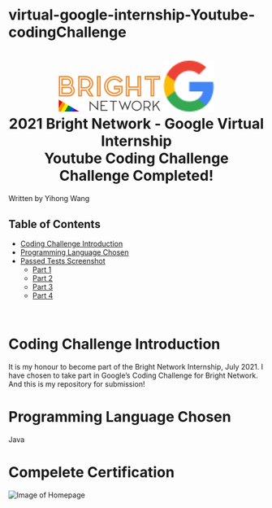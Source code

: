 # virtual-google-internship-Youtube-codingChallenge
<h1 align="center">
  <a href="#"><img src="README_imgs/bright_network_logo.svg" alt="UOL" width="200"></a>
  <a href="#"><img src="README_imgs/google_logo.svg" alt="test" height="100"></a>
  <br>
  2021 Bright Network - Google Virtual Internship
  <br>
  Youtube Coding Challenge
  <br>
  Challenge Completed!
</h1>

Written by Yihong Wang

## Table of Contents

<!-- toc -->

- [Coding Challenge Introduction](#coding-challenge-introduction)
- [Programming Language Chosen](#programming-language-chosen)
- [Passed Tests Screenshot](#compelete-certification)
  - [Part 1](#part-1)
  - [Part 2](#part-2)
  - [Part 3](#part-3)
  - [Part 4](#part-4)

<!-- tocstop -->

<br />

# Coding Challenge Introduction
It is my honour to become part of the Bright Network Internship, July 2021. I have chosen to take part in Google’s Coding Challenge for Bright Network. And this is my repository for submission!

# Programming Language Chosen
Java


# Compelete Certification
![Image of Homepage](https://github.com/wangyihong-yvonne/virtual-google-internship-Youtube-codingChallenge/blob/main/README_imgs/hkcertification.png)


